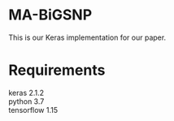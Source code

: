 # MA-BiGSNP
This is our Keras implementation for our paper.
# Requirements
keras 2.1.2    
python 3.7    
tensorflow 1.15


